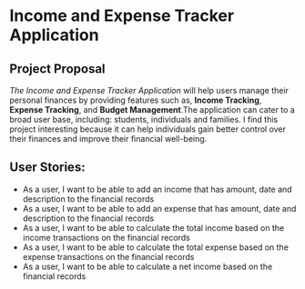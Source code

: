 # Income and Expense Tracker Application

## Project Proposal
*The Income and Expense Tracker Application* will help users manage their personal finances by providing features such as, **Income Tracking**, **Expense Tracking**, and **Budget Management**.The application can cater to a broad user base, including: students, individuals and families. I find this project interesting because it can help individuals gain better control over their finances and improve their financial well-being.

## User Stories:

- As a user, I want to be able to add an income that has amount, date and description to the financial records
- As a user, I want to be able to add an expense that has amount, date and description to the financial records
- As a user, I want to be able to calculate the total income based on the income transactions on the financial records
- As a user, I want to be able to calculate the total expense based on the expense transactions on the financial records
- As a user, I want to be able to calculate a net income based on the financial records
